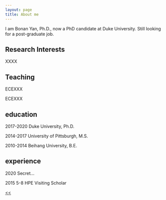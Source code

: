 ```yaml
---
layout: page
title: About me
---
```


I am Bonan Yan, Ph.D., now a PhD candidate at Duke University. Still looking for a post-graduate job. 

## Research Interests

XXXX

## Teaching

ECEXXX

ECEXXX

## education

2017-2020 Duke University, Ph.D.

2014-2017 University of Pittsburgh, M.S.

2010-2014 Beihang University, B.E.

## experience

2020 Secret...

2015 5-8 HPE Visiting Scholar

[<<](/)